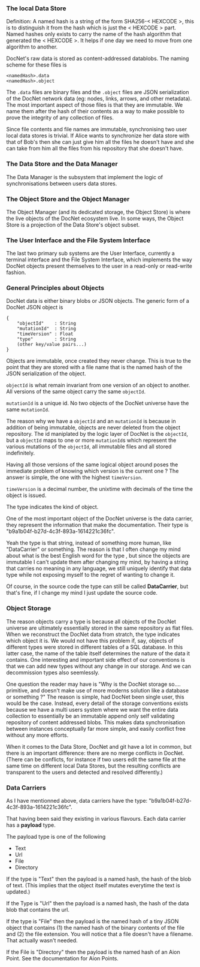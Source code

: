 
### The local Data Store

Definition: A named hash is a string of the form SHA256-< HEXCODE >, this is to distinguish it from the hash which is just the < HEXCODE > part. Named hashes only exists to carry the name of the hash algorithm that generated the < HEXCODE >. It helps if one day we need to move from one algorithm to another. 

DocNet's raw data is stored as content-addressed datablobs. The naming scheme for these files is

    <namedHash>.data
    <namedHash>.object

The `.data` files are binary files and the `.object` files are JSON serialization of the DocNet network data (eg: nodes, links, arrows, and other metadata). The most important aspect of those files is that they are immutable. We name them after the hash of their contents as a way to make possible to prove the integrity of any collection of files.

Since file contents and file names are immutable, synchronising two user local data stores is trivial. If Alice wants to synchronize her data store with that of Bob's then she can just give him all the files he doesn't have and she can take from him all the files from his repository that she doesn't have. 

### The Data Store and the Data Manager 

The Data Manager is the subsystem that implement the logic of synchronisations between users data stores.

### The Object Store and the Object Manager

The Object Manager (and its dedicated storage, the Object Store) is where the live objects of the DocNet ecosystem live. In some ways, the Object Store is a projection of the Data Store's object subset.

### The User Interface and the File System Interface

The last two primary sub systems are the User Interface, currently a terminal interface and the File System Interface, which implements the way DocNet objects present themselves to the user in a read-only or read-write fashion.

### General Principles about Objects

DocNet data is either binary blobs or JSON objects. The generic form of a DocNet JSON object is

```
{
	"objectId"    : String
	"mutationId"  : String
	"timeVersion" : Float
	"type"        : String
    (other key/value pairs...)
}
```

Objects are immutable, once created they never change. This is true to the point that they are stored with a file name that is the named hash of the JSON serialization of the object.  

`objectId` is what remain invariant from one version of an object to another. All versions of the same object carry the same `objectId`. 

`mutationId` is a unique id. No two objects of the DocNet universe have the same `mutationId`.

The reason why we have a `objectId` and an `mutationId` is because in addition of being immutable, objects are never deleted from the object repository. The id maniplated by the logic layer of DocNet is the `objectId`, but a `objectId` maps to one or more `mutationId`s which represent the various mutations of the `objectId`, all immutable files and all stored indefinitely.

Having all those versions of the same logical object around poses the immediate problem of knowing which version is the current one ? The answer is simple, the one with the highest `timeVersion`. 

`timeVersion` is a decimal number, the unixtime with decimals of the time the object is issued.

The type indicates the kind of object. 

One of the most important object of the DocNet universe is the data carrier, they represent the information that make the documentation. Their type is "b9a1b04f-b27d-4c3f-893a-1614221c36fc".

Yeah the type is that string, instead of something more human, like "DataCarrier" or something. The reason is that I often change my mind about what is the best English word for the type , but since the objects are immutable I can't update them after changing my mind, by having a string that carries no meaning in any language, we still uniquely identify that data type while not exposing myself to the regret of wanting to change it.

Of course, in the source code the type can still be called **DataCarrier**, but that's fine, if I change my mind I just update the source code. 

### Object Storage

The reason objects carry a type is because all objects of the DocNet universe are ultimately essentially stored in the same repository as flat files. When we reconstruct the DocNet data from stratch, the type indicates which object it is. We would not have this problem if, say, objects of different types were stored in different tables of a SQL database. In this latter case, the name of the table itself determines the nature of the data it contains. One interesting and important side effect of our conventions is that we can add new types without any change in our storage. And we can decommission types also seemlessly. 

One question the reader may have is "Why is the DocNet storage so.... primitive, and doesn't make use of more moderns solution like a database or something ?" The reason is simple, had DocNet been single user, this would be the case. Instead, every detail of the storage conventions exists because we have a multi users system where we want the entire data collection to essentially be an immutable append only self validating repository of content addressed blobs. This makes data synchronisation between instances conceptually far more simple, and easily conflict free without any more efforts.

When it comes to the Data Store, DocNet and git have a lot in common, but there is an important difference: there are no merge conflicts in DocNet. (There can be conflicts, for instance if two users edit the same file at the same time on different local Data Stores, but the resulting conflicts are transparent to the users and detected and resolved differently.)


### Data Carriers

As I have mentionned above, data carriers have the type: "b9a1b04f-b27d-4c3f-893a-1614221c36fc".

That having been said they existing in various flavours. Each data carrier has a **payload** type. 

The payload type is one of the following

- Text 
- Url
- File 
- Directory

If the type is "Text" then the payload is a named hash, the hash of the blob of text. (This implies that the object itself mutates everytime the text is updated.)

If the Type is "Url" then the payload is a named hash, the hash of the data blob that contains the url. 

If the type is "File" then the payload is the named hash of a tiny JSON object that contains (1) the named hash of the binary contents of the file and (2) the file extension. You will notice that a file doesn't have a filename. That actually wasn't needed.

If the File is "Directory" then the payload is the named hash of an Aion Point. See the documentation for Aion Points.

